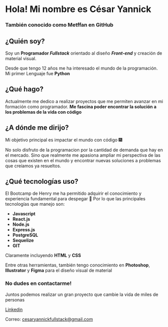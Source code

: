  # Hola! Mi nombre es César Yannick
 ### También conocido como Metffan en GitHub 
 

## ¿Quién soy? 
Soy un **Programador _Fullstack_** orientado al diseño ***Front-end*** y creación
de material visual.

Desde que tengo 12 años me ha interesado el mundo de la programación. Mi primer Lenguaje
fue **Python** 

## ¿Qué hago?
Actualmente me dedico a realizar proyectos que me permiten avanzar en mi formación como 
programador. **Me fascina poder encontrar la solución a los problemas de la vida con código**

## ¿A dónde me dirijo?
Mi objetivo principal es impactar el mundo con código 🎆

No solo disfruto de la programacion por la cantidad de demanda que hay en el mercado. Sino que realmente
me apasiona ampliar mi perspectiva de las cosas que existen en el mundo y encontrar nuevas 
soluciones a problemas que creíamos ya resueltos.

## ¿Qué tecnologías uso?
El Bootcamp de Henry me ha permitido adquirir el conocimiento y experiencia fundamental
para despegar 🚀 
Por lo que las principales tecnologías que manejo son: 

- **Javascript** 
- **React.js**
- **Node.js**
- **Express.js**
- **PostgreSQL**
- **Sequelize**
- **GIT**

Claramente incluyendo **HTML** y **CSS**

Entre otras herramientas, también tengo conocimiento en **Photoshop**, **Illustrator** y **Figma** para el 
diseño visual de material


### No dudes en contactarme! 
Juntos podemos realizar un gran proyecto que cambie la vida de miles de personas

[Linkedin](https://www.linkedin.com/in/cesar-yannick-fullstack-developer/)

Correo: cesaryannickfullstack@gmail.com
